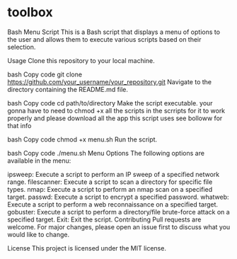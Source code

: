 # toolbox



Bash Menu Script
This is a Bash script that displays a menu of options to the user and allows them to execute various scripts based on their selection.

Usage
Clone this repository to your local machine.

bash
Copy code
git clone https://github.com/your_username/your_repository.git
Navigate to the directory containing the README.md file.

bash
Copy code
cd path/to/directory
Make the script executable.
your gonna have to need to chmod +x all the scripts in the scrripts for it to work properly and please download all the app this script uses see bolloww for that info

bash
Copy code
chmod +x menu.sh
Run the script.

bash
Copy code
./menu.sh
Menu Options
The following options are available in the menu:

ipsweep: Execute a script to perform an IP sweep of a specified network range.
filescanner: Execute a script to scan a directory for specific file types.
nmap: Execute a script to perform an nmap scan on a specified target.
passwd: Execute a script to encrypt a specified password.
whatweb: Execute a script to perform a web reconnaissance on a specified target.
gobuster: Execute a script to perform a directory/file brute-force attack on a specified target.
Exit: Exit the script.
Contributing
Pull requests are welcome. For major changes, please open an issue first to discuss what you would like to change.

License
This project is licensed under the MIT license.

